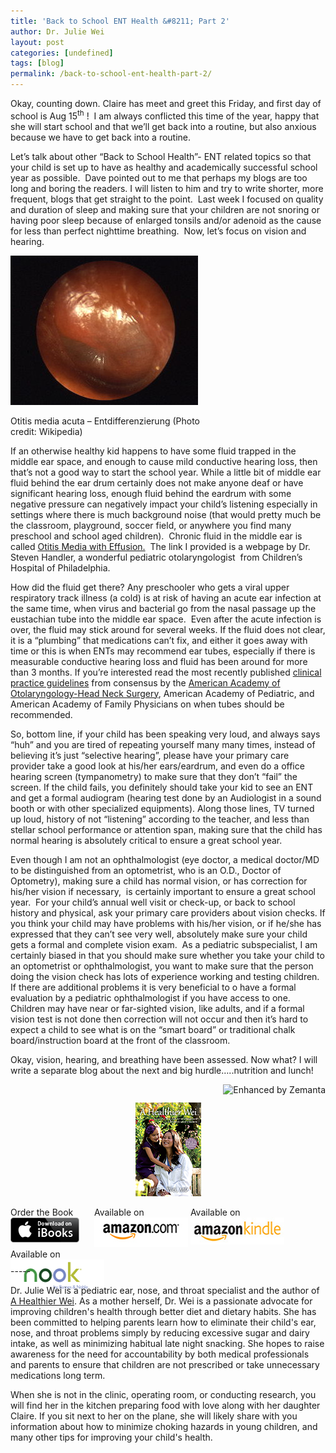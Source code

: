 ```yaml
---
title: 'Back to School ENT Health &#8211; Part 2'
author: Dr. Julie Wei
layout: post
categories: [undefined]
tags: [blog]
permalink: /back-to-school-ent-health-part-2/
---
```

Okay, counting down. Claire has meet and greet this Friday, and first day of school is Aug 15<sup>th</sup> !  I am always conflicted this time of the year, happy that she will start school and that we’ll get back into a routine, but also anxious because we have to get back into a routine.

Let’s talk about other “Back to School Health”- ENT related topics so that your child is set up to have as healthy and academically successful school year as possible.  Dave pointed out to me that perhaps my blogs are too long and boring the readers. I will listen to him and try to write shorter, more frequent, blogs that get straight to the point.  Last week I focused on quality and duration of sleep and making sure that your children are not snoring or having poor sleep because of enlarged tonsils and/or adenoid as the cause for less than perfect nighttime breathing.  Now, let’s focus on vision and hearing.

<div style="width: 310px" class="wp-caption alignright">
  <a href="http://commons.wikipedia.org/wiki/File:Otitis_media_entdifferenziert2.jpg" target="_blank"><img class="zemanta-img-inserted zemanta-img-configured" title="Otitis media acuta - Entdifferenzierung" alt="Otitis media acuta - Entdifferenzierung" src="/wp-content/uploads/2013/08/300px-Otitis_media_entdifferenziert2.jpg" width="300" height="239" /></a>
  
  <p class="wp-caption-text">
    Otitis media acuta &#8211; Entdifferenzierung (Photo credit: Wikipedia)
  </p>
</div>

If an otherwise healthy kid happens to have some fluid trapped in the middle ear space, and enough to cause mild conductive hearing loss, then that’s not a good way to start the school year. While a little bit of middle ear fluid behind the ear drum certainly does not make anyone deaf or have significant hearing loss, enough fluid behind the eardrum with some negative pressure can negatively impact your child’s listening especially in settings where there is much background noise (that would pretty much be the classroom, playground, soccer field, or anywhere you find many preschool and school aged children).  Chronic fluid in the middle ear is called [Otitis Media with Effusion.][1]  The link I provided is a webpage by Dr. Steven Handler, a wonderful pediatric otolaryngologist  from Children&#8217;s Hospital of Philadelphia.

How did the fluid get there? Any preschooler who gets a viral upper respiratory track illness (a cold) is at risk of having an acute ear infection at the same time, when virus and bacterial go from the nasal passage up the eustachian tube into the middle ear space.  Even after the acute infection is over, the fluid may stick around for several weeks. If the fluid does not clear, it is a “plumbing” that medications can’t fix, and either it goes away with time or this is when ENTs may recommend ear tubes, especially if there is measurable conductive hearing loss and fluid has been around for more than 3 months. If you’re interested read the most recently published [clinical practice guidelines][2] from consensus by the [American Academy of Otolaryngology-Head Neck Surgery][3], American Academy of Pediatric, and American Academy of Family Physicians on when tubes should be recommended.

So, bottom line, if your child has been speaking very loud, and always says “huh” and you are tired of repeating yourself many many times, instead of believing it’s just “selective hearing”, please have your primary care provider take a good look at his/her ears/eardrum, and even do a office hearing screen (tympanometry) to make sure that they don’t “fail” the screen. If the child fails, you definitely should take your kid to see an ENT and get a formal audiogram (hearing test done by an Audiologist in a sound booth or with other specialized equipments). Along those lines, TV turned up loud, history of not “listening” according to the teacher, and less than stellar school performance or attention span, making sure that the child has normal hearing is absolutely critical to ensure a great school year.

Even though I am not an ophthalmologist (eye doctor, a medical doctor/MD to be distinguished from an optometrist, who is an O.D., Doctor of Optometry), making sure a child has normal vision, or has correction for his/her vision if necessary,  is certainly important to ensure a great school year.  For your child’s annual well visit or check-up, or back to school history and physical, ask your primary care providers about vision checks. If you think your child may have problems with his/her vision, or if he/she has expressed that they can’t see very well, absolutely make sure your child gets a formal and complete vision exam.  As a pediatric subspecialist, I am certainly biased in that you should make sure whether you take your child to an optometrist or ophthalmologist, you want to make sure that the person doing the vision check has lots of experience working and testing children. If there are additional problems it is very beneficial to o have a formal evaluation by a pediatric ophthalmologist if you have access to one. Children may have near or far-sighted vision, like adults, and if a formal vision test is not done then correction will not occur and then it’s hard to expect a child to see what is on the “smart board” or traditional chalk board/instruction board at the front of the classroom.

Okay, vision, hearing, and breathing have been assessed. Now what? I will write a separate blog about the next and big hurdle…..nutrition and lunch!

<div class="zemanta-pixie" style="margin-top: 10px; height: 15px;">
  <a class="zemanta-pixie-a" title="Enhanced by Zemanta" href="http://www.zemanta.com/?px"><img class="zemanta-pixie-img" style="border: none; float: right;" alt="Enhanced by Zemanta" src="http://img.zemanta.com/zemified_e.png?x-id=40052461-d05d-4b32-8190-0c3b3ee68377" /></a>
</div>

<span style="width:105px;display:table;margin:0 auto;"><a href="the-book/"><img src="/wp-content/uploads/2014/04/AHealthierWei_cover_150.png" /></a></span>

<p style="height:80px">
  <span style="width:130px;display:inline-block;vertical-align:top;"> Order the Book <a href="https://itunes.apple.com/us/book/a-healthier-wei/id806784060?ls=1&mt=11#" target="_blank" > <img class="size-full wp-image-944" alt="Apple iBooks" title="Apple iBooks" src="/wp-content/uploads/2014/02/Download_on_iBooks_Badge_US-UK_110x40_090513.png" width="110" height="40" /></a> </span> <span style="width:150px;display:inline-block;vertical-align:top;">Available on <a href="http://amzn.to/1fSNqeb" target="_blank" > <img class="size-full wp-image-945" alt="Amazon.com" title="Amazon.com" src="/wp-content/uploads/2014/02/amazon_com_logo_160.jpg" width="160" height="47" /> </a> </span> <span  style="width:150px;display:inline-block;vertical-align:top;">Available on <a href="http://amzn.to/1eHEfNl" target="_blank" > <img class="size-full wp-image-946" alt="Amazon Kindle" title="Amazon Kindle" src="/wp-content/uploads/2014/02/kindle_logo_160.jpg" width="160" height="43" /> </a> </span> <span style="width:150px;display:inline-block;vertical-align:top;">Available on <a href="http://www.barnesandnoble.com/w/a-healthier-wei-julie-wei/1118260302?ean=2940148244592&itm=1&usri=2940148244592" target="_blank" > <img class="size-full wp-image-947" alt="Nook" title="Nook" src="/wp-content/uploads/2014/02/nook_logo_160.png" width="160" height="52" /></a> </span>
</p>

\-----

Dr. Julie Wei is a pediatric ear, nose, and throat specialist and the author of [A Healthier Wei][4]. As a mother herself, Dr. Wei is a passionate advocate for improving children's health through better diet and dietary habits. She has been committed to helping parents learn how to eliminate their child's ear, nose, and throat problems simply by reducing excessive sugar and dairy intake, as well as minimizing habitual late night snacking. She hopes to raise awareness for the need for accountability by both medical professionals and parents to ensure that children are not prescribed or take unnecessary medications long term. 

When she is not in the clinic, operating room, or conducting research, you will find her in the kitchen preparing food with love along with her daughter Claire. If you sit next to her on the plane, she will likely share with you information about how to minimize choking hazards in young children, and many other tips for improving your child's health.

 [1]: http://www.chop.edu/healthinfo/otitis-media-with-effusion.html
 [2]: http://www.aafp.org/afp/2004/0615/p2929.html
 [3]: http://www.entnet.org/
 [4]: the-book